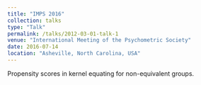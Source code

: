 ```yaml
---
title: "IMPS 2016"
collection: talks
type: "Talk"
permalink: /talks/2012-03-01-talk-1
venue: "International Meeting of the Psychometric Society"
date: 2016-07-14
location: "Asheville, North Carolina, USA"
---
```


Propensity scores in kernel equating for non-equivalent groups.

